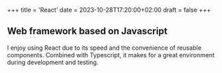 +++
title = 'React'
date = 2023-10-28T17:20:00+02:00
draft = false
+++
## Web framework based on Javascript

I enjoy using React due to its speed and the convenience of reusable components. Combined with Typescript, it makes for a great environment during development and testing.